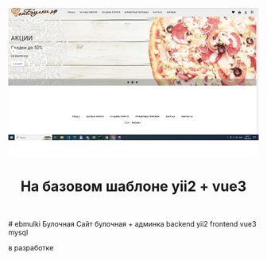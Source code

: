 <p align="center">
    <a href="https://github.com/artivus2/embulki/embulki.jpg" target="_blank">
        <img src="embulki.jpg" height="300px">
    </a>
    <h1 align="center">На базовом шаблоне yii2 + vue3</h1>
    <br>
</p>
# ebmulki
Булочная
Сайт булочная + админка
backend yii2
frontend vue3
mysql

в разработке
